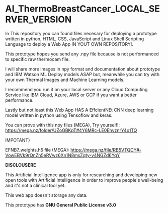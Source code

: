# AI_ThermoBreastCancer_LOCAL_SERVER_VERSION

In This repository you can found files necesary for deploying a prototype written in python, HTML, CSS, JavaScript and Linux Shell Scripting Language to deploy a Web App IN YOUT OWN REPOSITORY!.

This prototype hopes you send any .npy file because is not performanced to specific raw thermocam file.

I will share more images in npy format and documentation about prototype and IBM Watson ML Deploy models ASAP but, meanwhile you can try with your own Thermal Images and Machine Learning models.

I recommend you run it on your local server or any Cloud Computing Service like IBM Cloud, Azure, AWS or GCP if you want a better performance.

Lastly but not least this Web App HAS A EffcientNEt CNN deep learning model written in python using Tensoflow and keras.

You can prove with this npy files (MEGA), Try yourself!: https://mega.nz/folder/UZoGBKpT#4Y6MRc-LE0EhvznrY4o1TQ

IMPOTANT}

EFNB7_weights.h5 file (MEGA): https://mega.nz/file/RB5VTQCY#-VowEBVk9rQnZh5eRVwz6Xn1N8msZqty-v4NGZd6YqY 



**DISCLOUSERE**

This Artificial Intelligence app is only for researching and developing new open tools with Artificial Intelligence in order to improve people's well-being and it's not a clinical tool yet.

This web app doesn't storage any data.

This prototype has **GNU General Public License v3.0**


